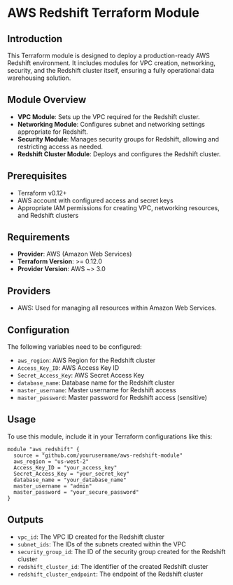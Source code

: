# AWS Redshift Terraform Module

## Introduction
This Terraform module is designed to deploy a production-ready AWS Redshift environment. It includes modules for VPC creation, networking, security, and the Redshift cluster itself, ensuring a fully operational data warehousing solution.

## Module Overview
- **VPC Module**: Sets up the VPC required for the Redshift cluster.
- **Networking Module**: Configures subnet and networking settings appropriate for Redshift.
- **Security Module**: Manages security groups for Redshift, allowing and restricting access as needed.
- **Redshift Cluster Module**: Deploys and configures the Redshift cluster.

## Prerequisites
- Terraform v0.12+
- AWS account with configured access and secret keys
- Appropriate IAM permissions for creating VPC, networking resources, and Redshift clusters

## Requirements
- **Provider**: AWS (Amazon Web Services)
- **Terraform Version**: >= 0.12.0
- **Provider Version**: AWS ~> 3.0

## Providers
- AWS: Used for managing all resources within Amazon Web Services.

## Configuration
The following variables need to be configured:
- `aws_region`: AWS Region for the Redshift cluster
- `Access_Key_ID`: AWS Access Key ID
- `Secret_Access_Key`: AWS Secret Access Key
- `database_name`: Database name for the Redshift cluster
- `master_username`: Master username for Redshift access
- `master_password`: Master password for Redshift access (sensitive)

## Usage
To use this module, include it in your Terraform configurations like this:

```hcl
module "aws_redshift" {
  source = "github.com/yourusername/aws-redshift-module"
  aws_region = "us-west-2"
  Access_Key_ID = "your_access_key"
  Secret_Access_Key = "your_secret_key"
  database_name = "your_database_name"
  master_username = "admin"
  master_password = "your_secure_password"
}
```

## Outputs
- `vpc_id`: The VPC ID created for the Redshift cluster
- `subnet_ids`: The IDs of the subnets created within the VPC
- `security_group_id`: The ID of the security group created for the Redshift cluster
- `redshift_cluster_id`: The identifier of the created Redshift cluster
- `redshift_cluster_endpoint`: The endpoint of the Redshift cluster
